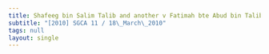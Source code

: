 ```yaml
---
title: Shafeeg bin Salim Talib and another v Fatimah bte Abud bin Talib and others
subtitle: "[2010] SGCA 11 / 18\_March\_2010"
tags: null
layout: single
---
```


